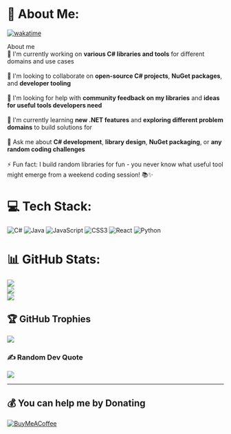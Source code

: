 # 💫 About Me:
[![wakatime](https://wakatime.com/badge/user/ed89fe6f-1e2d-4bfb-925c-df260bce8af4.svg)](https://wakatime.com/@ed89fe6f-1e2d-4bfb-925c-df260bce8af4)

About me<br>🔭 I'm currently working on **various C# libraries and tools** for different domains and use cases<br><br>👯 I'm looking to collaborate on **open-source C# projects**, **NuGet packages**, and **developer tooling**<br><br>🤝 I'm looking for help with **community feedback on my libraries** and **ideas for useful tools developers need**<br><br>🌱 I'm currently learning **new .NET features** and **exploring different problem domains** to build solutions for<br><br>💬 Ask me about **C# development**, **library design**, **NuGet packaging**, or **any random coding challenges**<br><br>⚡ Fun fact: I build random libraries for fun - you never know what useful tool might emerge from a weekend coding session! 📚✨


# 💻 Tech Stack:
![C#](https://img.shields.io/badge/c%23-%23239120.svg?style=for-the-badge&logo=csharp&logoColor=white) ![Java](https://img.shields.io/badge/java-%23ED8B00.svg?style=for-the-badge&logo=openjdk&logoColor=white) ![JavaScript](https://img.shields.io/badge/javascript-%23323330.svg?style=for-the-badge&logo=javascript&logoColor=%23F7DF1E) ![CSS3](https://img.shields.io/badge/css3-%231572B6.svg?style=for-the-badge&logo=css3&logoColor=white) ![React](https://img.shields.io/badge/react-%2320232a.svg?style=for-the-badge&logo=react&logoColor=%2361DAFB) ![Python](https://img.shields.io/badge/python-3670A0?style=for-the-badge&logo=python&logoColor=ffdd54)
# 📊 GitHub Stats:
![](https://github-readme-stats.vercel.app/api?username=JayArrowz&theme=dark&hide_border=false&include_all_commits=true&count_private=true)<br/>
![](https://nirzak-streak-stats.vercel.app/?user=JayArrowz&theme=dark&hide_border=false)<br/>
![](https://github-readme-stats.vercel.app/api/top-langs/?username=JayArrowz&theme=dark&hide_border=false&include_all_commits=true&count_private=true&layout=compact)

## 🏆 GitHub Trophies
![](https://trophygh.kolioaris.xyz/?username=JayArrowz&theme=dark&no-frame=false&no-bg=false&margin-w=4)

### ✍️ Random Dev Quote
![](https://quotes-github-readme.vercel.app/api?type=horizontal&theme=radical)

---

  ## 💰 You can help me by Donating
  [![BuyMeACoffee](https://img.shields.io/badge/Buy%20Me%20a%20Coffee-ffdd00?style=for-the-badge&logo=buy-me-a-coffee&logoColor=black)](https://buymeacoffee.com/jayarrowz) 

  
<!-- Proudly created with GPRM ( https://gprm.itsvg.in ) -->
